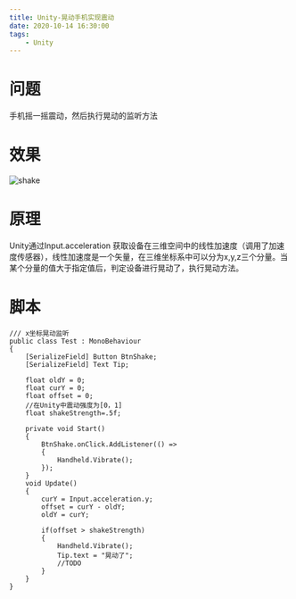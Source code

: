 ```yaml
---
title: Unity-晃动手机实现震动
date: 2020-10-14 16:30:00
tags:
    - Unity
---
```


# 问题
手机摇一摇震动，然后执行晃动的监听方法

# 效果
![shake](https://cdn.jsdelivr.net/gh/TonyChenn/BlogPicture/2020/1014/shake.gif)

# 原理
Unity通过Input.acceleration 获取设备在三维空间中的线性加速度（调用了加速度传感器），线性加速度是一个矢量，在三维坐标系中可以分为x,y,z三个分量。当某个分量的值大于指定值后，判定设备进行晃动了，执行晃动方法。

# 脚本
```Csharp
/// x坐标晃动监听
public class Test : MonoBehaviour
{
    [SerializeField] Button BtnShake;
    [SerializeField] Text Tip;

    float oldY = 0;
    float curY = 0;
    float offset = 0;
    //在Unity中震动强度为[0，1]
    float shakeStrength=.5f;

    private void Start()
    {
        BtnShake.onClick.AddListener(() =>
        {
            Handheld.Vibrate();
        });
    }
    void Update()
    {
        curY = Input.acceleration.y;
        offset = curY - oldY;
        oldY = curY;

        if(offset > shakeStrength)
        {
            Handheld.Vibrate();
            Tip.text = "晃动了";
            //TODO
        }
    }
}
```
